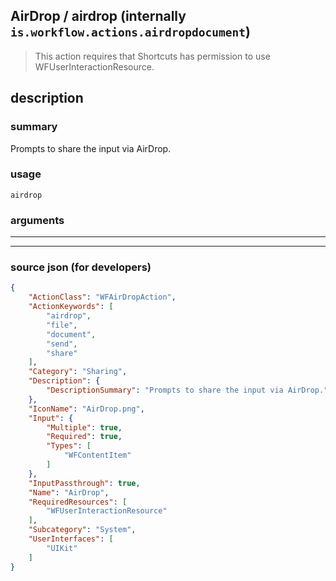 
## AirDrop / airdrop (internally `is.workflow.actions.airdropdocument`)

> This action requires that Shortcuts has permission to use WFUserInteractionResource.


## description

### summary

Prompts to share the input via AirDrop.


### usage
```
airdrop 
```

### arguments

---



---

### source json (for developers)

```json
{
	"ActionClass": "WFAirDropAction",
	"ActionKeywords": [
		"airdrop",
		"file",
		"document",
		"send",
		"share"
	],
	"Category": "Sharing",
	"Description": {
		"DescriptionSummary": "Prompts to share the input via AirDrop."
	},
	"IconName": "AirDrop.png",
	"Input": {
		"Multiple": true,
		"Required": true,
		"Types": [
			"WFContentItem"
		]
	},
	"InputPassthrough": true,
	"Name": "AirDrop",
	"RequiredResources": [
		"WFUserInteractionResource"
	],
	"Subcategory": "System",
	"UserInterfaces": [
		"UIKit"
	]
}
```
